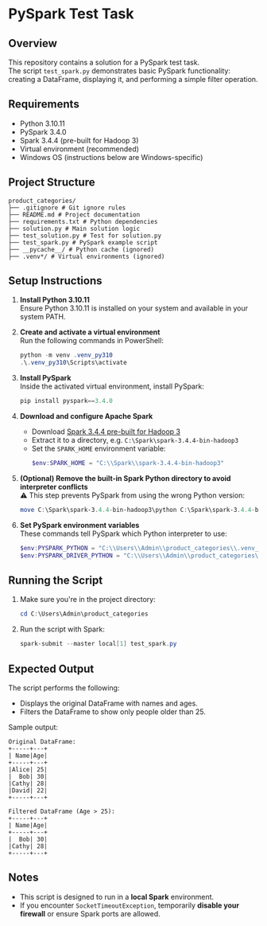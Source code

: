 # PySpark Test Task

## Overview
This repository contains a solution for a PySpark test task.  
The script `test_spark.py` demonstrates basic PySpark functionality: creating a DataFrame, displaying it, and performing a simple filter operation.

## Requirements
- Python 3.10.11
- PySpark 3.4.0
- Spark 3.4.4 (pre-built for Hadoop 3)
- Virtual environment (recommended)
- Windows OS (instructions below are Windows-specific)

## Project Structure
```
product_categories/
├── .gitignore # Git ignore rules
├── README.md # Project documentation
├── requirements.txt # Python dependencies
├── solution.py # Main solution logic
├── test_solution.py # Test for solution.py
├── test_spark.py # PySpark example script
├── __pycache__/ # Python cache (ignored)
├── .venv*/ # Virtual environments (ignored)
```

## Setup Instructions

1. **Install Python 3.10.11**  
   Ensure Python 3.10.11 is installed on your system and available in your system PATH.

2. **Create and activate a virtual environment**  
   Run the following commands in PowerShell:
   ```powershell
   python -m venv .venv_py310
   .\.venv_py310\Scripts\activate
   ```

3. **Install PySpark**  
   Inside the activated virtual environment, install PySpark:
   ```powershell
   pip install pyspark==3.4.0
   ```

4. **Download and configure Apache Spark**  
   - Download [Spark 3.4.4 pre-built for Hadoop 3](https://archive.apache.org/dist/spark/spark-3.4.4/spark-3.4.4-bin-hadoop3.tgz)
   - Extract it to a directory, e.g. `C:\Spark\spark-3.4.4-bin-hadoop3`
   - Set the `SPARK_HOME` environment variable:
     ```powershell
     $env:SPARK_HOME = "C:\\Spark\\spark-3.4.4-bin-hadoop3"
     ```

5. **(Optional) Remove the built-in Spark Python directory to avoid interpreter conflicts**  
   ⚠️ This step prevents PySpark from using the wrong Python version:
   ```powershell
   move C:\Spark\spark-3.4.4-bin-hadoop3\python C:\Spark\spark-3.4.4-bin-hadoop3\python_backup
   ```

6. **Set PySpark environment variables**  
   These commands tell PySpark which Python interpreter to use:
   ```powershell
   $env:PYSPARK_PYTHON = "C:\\Users\\Admin\\product_categories\\.venv_py310\\Scripts\\python.exe"
   $env:PYSPARK_DRIVER_PYTHON = "C:\\Users\\Admin\\product_categories\\.venv_py310\\Scripts\\python.exe"
   ```

## Running the Script

1. Make sure you're in the project directory:
   ```powershell
   cd C:\Users\Admin\product_categories
   ```

2. Run the script with Spark:
   ```powershell
   spark-submit --master local[1] test_spark.py
   ```

## Expected Output

The script performs the following:
- Displays the original DataFrame with names and ages.
- Filters the DataFrame to show only people older than 25.

Sample output:
```text
Original DataFrame:
+-----+---+
| Name|Age|
+-----+---+
|Alice| 25|
|  Bob| 30|
|Cathy| 28|
|David| 22|
+-----+---+

Filtered DataFrame (Age > 25):
+-----+---+
| Name|Age|
+-----+---+
|  Bob| 30|
|Cathy| 28|
+-----+---+
```

## Notes

- This script is designed to run in a **local Spark** environment.
- If you encounter `SocketTimeoutException`, temporarily **disable your firewall** or ensure Spark ports are allowed.
